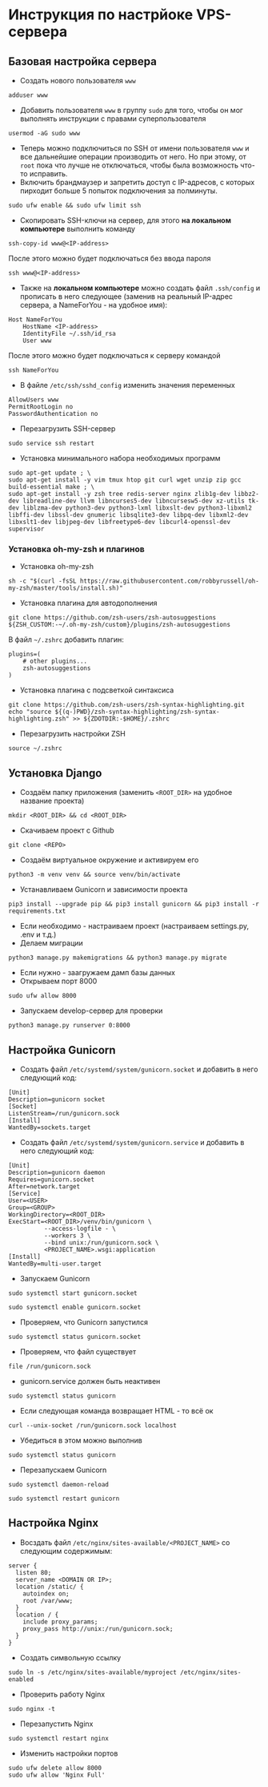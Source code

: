 # Инструкция по настрйоке VPS-сервера
## Базовая настройка сервера
* Создать нового пользователя `www`
```
adduser www
```
* Добавить пользователя `www` в группу `sudo` для того, чтобы он мог выполнять инструкции с правами суперпользователя
```
usermod -aG sudo www
```
* Теперь можно подключиться по SSH от имени пользователя `www` и все дальнейшие операции производить от него. Но при этому, от `root` пока что лучше не отключаться, чтобы была возможность что-то исправить.
* Включить брандмаузер и запретить доступ с IP-адресов, с которых пирходит больше 5 попыток подключения за полминуты.
```
sudo ufw enable && sudo ufw limit ssh
```
* Скопировать SSH-ключи на сервер, для этого **на локальном компьютере** выполнить команду
```
ssh-copy-id www@<IP-address>
```
После этого можно будет подключаться без ввода пароля
```
ssh www@<IP-address>
```
* Также на **локальном компьютере** можно создать файл `.ssh/config` и прописать в него следующее (заменив <IP-address> на реальный IP-адрес сервера, а NameForYou - на удобное имя):
```
Host NameForYou
    HostName <IP-address>
    IdentityFile ~/.ssh/id_rsa
    User www
```
После этого можно будет подключаться к серверу командой
```
ssh NameForYou
```
* В файле `/etc/ssh/sshd_config` изменить значения переменных
```
AllowUsers www
PermitRootLogin no
PasswordAuthentication no
```
* Перезагрузить SSH-сервер
```
sudo service ssh restart
```
* Установка минимального набора необходимых программ
```
sudo apt-get update ; \
sudo apt-get install -y vim tmux htop git curl wget unzip zip gcc build-essential make ; \
sudo apt-get install -y zsh tree redis-server nginx zlib1g-dev libbz2-dev libreadline-dev llvm libncurses5-dev libncursesw5-dev xz-utils tk-dev liblzma-dev python3-dev python3-lxml libxslt-dev python3-libxml2 libffi-dev libssl-dev gnumeric libsqlite3-dev libpq-dev libxml2-dev libxslt1-dev libjpeg-dev libfreetype6-dev libcurl4-openssl-dev supervisor
```

### Установка oh-my-zsh и плагинов
* Установка oh-my-zsh
```
sh -c "$(curl -fsSL https://raw.githubusercontent.com/robbyrussell/oh-my-zsh/master/tools/install.sh)"
```
* Установка плагина для автодополнения
```
git clone https://github.com/zsh-users/zsh-autosuggestions ${ZSH_CUSTOM:-~/.oh-my-zsh/custom}/plugins/zsh-autosuggestions
```
В файл `~/.zshrc` добавить плагин:
```
plugins=( 
    # other plugins...
    zsh-autosuggestions
)
```
* Установка плагина с подсветкой синтаксиса
```
git clone https://github.com/zsh-users/zsh-syntax-highlighting.git
echo "source ${(q-)PWD}/zsh-syntax-highlighting/zsh-syntax-highlighting.zsh" >> ${ZDOTDIR:-$HOME}/.zshrc
```
* Перезагрузить настройки ZSH
```
source ~/.zshrc
```
    
## Установка Django
* Создаём папку приложения (заменить `<ROOT_DIR>` на удобное название проекта)
```
mkdir <ROOT_DIR> && cd <ROOT_DIR>
```
* Скачиваем проект с Github
```
git clone <REPO>
```
* Создаём виртуальное окружение и активируем его
```
python3 -m venv venv && source venv/bin/activate
```
* Устанавливаем Gunicorn и зависимости проекта
```
pip3 install --upgrade pip && pip3 install gunicorn && pip3 install -r requirements.txt
```
* Если необходимо - настраиваем проект (настраиваем settings.py, .env и т.д.)
* Делаем миграции
```
python3 manage.py makemigrations && python3 manage.py migrate
```
* Если нужно - заагружаем дамп базы данных
* Открываем порт 8000
```
sudo ufw allow 8000
```
* Запускаем develop-сервер для проверки
```
python3 manage.py runserver 0:8000
```

## Настройка Gunicorn
* Создать файл `/etc/systemd/system/gunicorn.socket` и добавить в него следующий код:
```
[Unit]
Description=gunicorn socket
[Socket]
ListenStream=/run/gunicorn.sock
[Install]
WantedBy=sockets.target
```
* Создать файл `/etc/systemd/system/gunicorn.service` и добавить в него следующий код:
```
[Unit]
Description=gunicorn daemon
Requires=gunicorn.socket
After=network.target
[Service]
User=<USER>
Group=<GROUP>
WorkingDirectory=<ROOT_DIR>
ExecStart=<ROOT_DIR>/venv/bin/gunicorn \
          --access-logfile - \
          --workers 3 \
          --bind unix:/run/gunicorn.sock \
          <PROJECT_NAME>.wsgi:application
[Install]
WantedBy=multi-user.target
```
* Запускаем Gunicorn
```
sudo systemctl start gunicorn.socket
```
```
sudo systemctl enable gunicorn.socket
```
* Проверяем, что Gunicorn запустился
```
sudo systemctl status gunicorn.socket
```
* Проверяем, что файл существует
```
file /run/gunicorn.sock
```
* gunicorn.service должен быть неактивен
```
sudo systemctl status gunicorn
```
* Если следующая команда возвращает HTML - то всё ок
```
curl --unix-socket /run/gunicorn.sock localhost
```
* Убедиться в этом можно выполнив
```
sudo systemctl status gunicorn
```
* Перезапускаем Gunicorn
```
sudo systemctl daemon-reload
```
```
sudo systemctl restart gunicorn
```
## Настройка Nginx
* Восздать файл `/etc/nginx/sites-available/<PROJECT_NAME>` со следующим содержимым:
```
server {
  listen 80;
  server_name <DOMAIN OR IP>;
  location /static/ {
    autoindex on;
    root /var/www;
  }
  location / {
    include proxy_params;
    proxy_pass http://unix:/run/gunicorn.sock;
  }
}
```
* Создать символьную ссылку
```
sudo ln -s /etc/nginx/sites-available/myproject /etc/nginx/sites-enabled
```
* Проверить работу Nginx
```
sudo nginx -t
```
* Перезапустить Nginx
```
sudo systemctl restart nginx
```
* Изменить настройки портов
```
sudo ufw delete allow 8000
sudo ufw allow 'Nginx Full'
```
